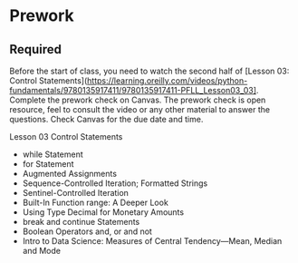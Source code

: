 Prework
======

Required
------


Before the start of class, you need to watch the second half of [Lesson 03: Control Statements](https://learning.oreilly.com/videos/python-fundamentals/9780135917411/9780135917411-PFLL_Lesson03_03]. Complete the prework check on Canvas. The prework check is open resource, feel to consult the video or any other material to answer the questions. Check Canvas for the due date and  time.

Lesson 03 Control Statements

- while Statement
- for Statement
- Augmented Assignments
- Sequence-Controlled Iteration; Formatted Strings
- Sentinel-Controlled Iteration
- Built-In Function range: A Deeper Look
- Using Type Decimal for Monetary Amounts
- break and continue Statements
- Boolean Operators and, or and not
- Intro to Data Science: Measures of Central Tendency—Mean, Median and Mode

